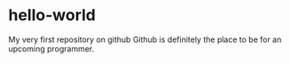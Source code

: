 # hello-world
My very first repository on github
Github is definitely the place to be for an upcoming programmer.
